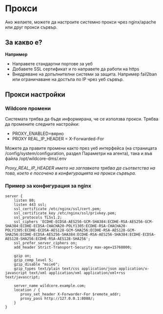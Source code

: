 # Прокси
Ако желаете, можете да настроите системно прокси чрез nginx/apache или друг прокси сървър.

## За какво е?
**Например**

* Направете стандартни портове за уеб
* Добавете SSL сертификат и го направете да работи на https
* Внедряване на допълнителни системи за защита. Например fail2ban или ограничаване на достъпа по IP чрез уеб сървър.

## Прокси настройки
### Wildcore промени
Системата трябва да бъде информирана, че се използва прокси.
Трябва да промените следните настройки:

* PROXY_ENABLED=вярно
* PROXY REAL_IP_HEADER = X-Forwarded-For

Можете да правите промени както през уеб интерфейса (на страницата /config/system/configuration, раздел Параметри на агента), така и във файла /opt/wildcore-dms/.env

_Proxy_REAL_IP_HEADER името на заглавката трябва да съответства на това, което е посочено в конфигурацията на прокси сървъра._



### Пример за конфигурация за nginx
``` 
server {
    listen 80;
    listen 443 ssl;
    ssl_certificate /etc/nginx/ssl/cert.pem;
    ssl_certificate_key /etc/nginx/ssl/privkey.pem;
    ssl_protocols TLSv1.2;
    ssl_ciphers 'ECDHE-ECDSA-AES256-GCM-SHA384:ECDHE-RSA-AES256-GCM-SHA384:ECDHE-ECDSA-CHACHA20-POLY1305:ECDHE-RSA-CHACHA20-POLY1305:ECDHE-ECDSA-AES128-GCM-SHA256:ECDHE-RSA-AES128-GCM-SHA256:ECDHE-ECDSA-AES256-SHA384:ECDHE-RSA-AES256-SHA384:ECDHE-ECDSA-AES128-SHA256:ECDHE-RSA-AES128-SHA256';
    ssl_prefer_server_ciphers on;
    add_header Strict-Transport-Security max-age=15768000;

    gzip on;
    gzip_comp_level 5;
    gzip_disable "msie6";
    gzip_types text/plain text/css application/json application/x-javascript text/xml application/xml application/xml+rss text/javascript;

    server_name wildcore.example.com;
    location / {
       proxy_set_header X-Forwarder-For $remote_addr;
       proxy_pass http://127.0.0.1:8088/;
    }
}
```


